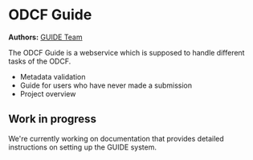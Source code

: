 # ODCF Guide

__Authors:__ [GUIDE Team](mailto:odcf-guide-development@dkfz-heidelberg.de)

The ODCF Guide is a webservice which is supposed to handle different tasks of the ODCF.
* Metadata validation
* Guide for users who have never made a submission
* Project overview

## Work in progress
We're currently working on documentation that provides detailed instructions on setting up the GUIDE system.

